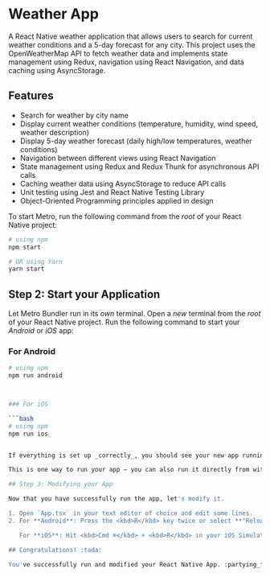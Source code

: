 # Weather App

A React Native weather application that allows users to search for current weather conditions and a 5-day forecast for any city. This project uses the OpenWeatherMap API to fetch weather data and implements state management using Redux, navigation using React Navigation, and data caching using AsyncStorage.

## Features

- Search for weather by city name
- Display current weather conditions (temperature, humidity, wind speed, weather description)
- Display 5-day weather forecast (daily high/low temperatures, weather conditions)
- Navigation between different views using React Navigation
- State management using Redux and Redux Thunk for asynchronous API calls
- Caching weather data using AsyncStorage to reduce API calls
- Unit testing using Jest and React Native Testing Library
- Object-Oriented Programming principles applied in design




To start Metro, run the following command from the _root_ of your React Native project:

```bash
# using npm
npm start

# OR using Yarn
yarn start
```

## Step 2: Start your Application

Let Metro Bundler run in its _own_ terminal. Open a _new_ terminal from the _root_ of your React Native project. Run the following command to start your _Android_ or _iOS_ app:

### For Android

```bash
# using npm
npm run android



### For iOS

```bash
# using npm
npm run ios


If everything is set up _correctly_, you should see your new app running in your _Android Emulator_ or _iOS Simulator_ shortly provided you have set up your emulator/simulator correctly.

This is one way to run your app — you can also run it directly from within Android Studio and Xcode respectively.

## Step 3: Modifying your App

Now that you have successfully run the app, let's modify it.

1. Open `App.tsx` in your text editor of choice and edit some lines.
2. For **Android**: Press the <kbd>R</kbd> key twice or select **"Reload"** from the **Developer Menu** (<kbd>Ctrl</kbd> + <kbd>M</kbd> (on Window and Linux) or <kbd>Cmd ⌘</kbd> + <kbd>M</kbd> (on macOS)) to see your changes!

   For **iOS**: Hit <kbd>Cmd ⌘</kbd> + <kbd>R</kbd> in your iOS Simulator to reload the app and see your changes!

## Congratulations! :tada:

You've successfully run and modified your React Native App. :partying_face:
